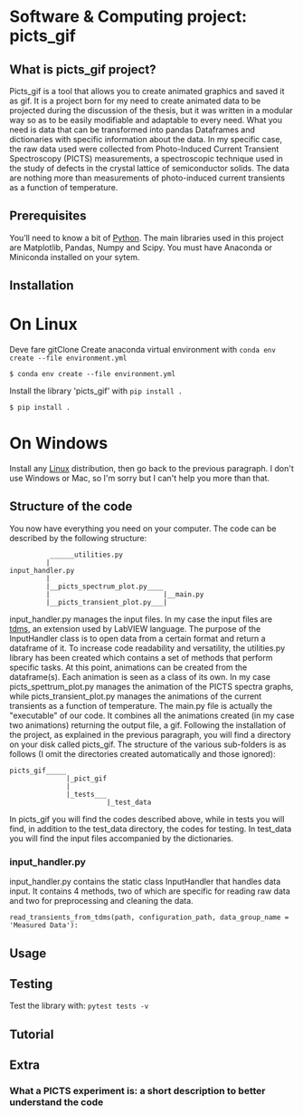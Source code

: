 # Software & Computing project: picts_gif

## What is picts_gif project? 
Picts_gif is a tool that allows you to create animated graphics and saved it as gif. It is a project born for my need to create animated data to be projected during the discussion of the thesis, but it was written in a modular way so as to be easily modifiable and adaptable to every need. What you need is data that can be transformed into pandas Dataframes and dictionaries with specific information about the data. In my specific case, the raw data used were collected from Photo-Induced Current Transient Spectroscopy (PICTS) measurements, a spectroscopic technique used in the study of defects in the crystal lattice of semiconductor solids. The data are nothing more than measurements of photo-induced current transients as a function of temperature.

## Prerequisites
You’ll need to know a bit of [Python](https://docs.python.org/3/tutorial/). The main libraries used in this project are Matplotlib, Pandas, Numpy and Scipy. You must have Anaconda or Miniconda installed on your sytem.

## Installation
# On Linux
Deve fare gitClone
Create anaconda virtual environment with `conda env create --file environment.yml`
```
$ conda env create --file environment.yml
```
Install the library 'picts_gif' with `pip install .`
```
$ pip install .
```
# On Windows
Install any [Linux](https://help.ubuntu.com/community/DualBoot) distribution, then go back to the previous paragraph.
I don't use Windows or Mac, so I'm sorry but I can't help you more than that.


## Structure of the code
You now have everything you need on your computer. The code can be described by the following structure:
```
          ______utilities.py
         |
input_handler.py
         |
         |__picts_spectrum_plot.py____
         |                            |__main.py
         |__picts_transient_plot.py___|

```
input_handler.py manages the input files. In my case the input files are [tdms](https://www.ni.com/it-it/support/documentation/supplemental/06/the-ni-tdms-file-format.html), an extension used by LabVIEW language. The purpose of the InputHandler class is to open data from a certain format and return a dataframe of it. To increase code readability and versatility, the utilities.py library has been created which contains a set of methods that perform specific tasks. At this point, animations can be created from the dataframe(s). Each animation is seen as a class of its own. In my case picts_spettrum_plot.py manages the animation of the PICTS spectra graphs, while picts_transient_plot.py manages the animations of the current transients as a function of temperature. The main.py file is actually the "executable" of our code. It combines all the animations created (in my case two animations) returning the output file, a gif.
Following the installation of the project, as explained in the previous paragraph, you will find a directory on your disk called picts_gif. The structure of the various sub-folders is as follows (I omit the directories created automatically and those ignored):
```
picts_gif_____
              |_pict_gif
              |
              |_tests___
                        |_test_data
```
In picts_gif you will find the codes described above, while in tests you will find, in addition to the test_data directory, the codes for testing. In test_data you will find the input files accompanied by the dictionaries. 

### input_handler.py
input_handler.py contains the static class InputHandler that handles data input. It contains 4 methods, two of which are specific for reading raw data and two for preprocessing and cleaning the data.
```
read_transients_from_tdms(path, configuration_path, data_group_name = 'Measured Data'):
```



## Usage

## Testing

Test the library with:
`pytest tests -v`


## Tutorial

## Extra
### What a PICTS experiment is: a short description to better understand the code

